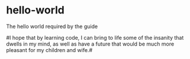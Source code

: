 # hello-world
The hello world required by the guide

#I hope that by learning code, I can bring to life some of the insanity that dwells in my mind,
    as well as have a future that would be much more pleasant for my children and wife.#
    
    
